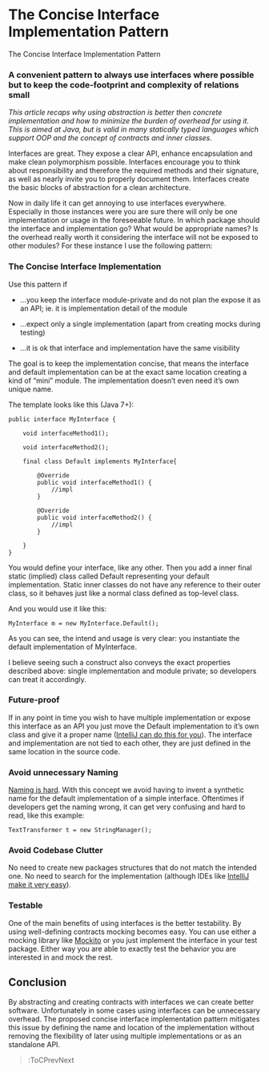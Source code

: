 
# The Concise Interface Implementation Pattern

The Concise Interface Implementation Pattern

### A convenient pattern to always use interfaces where possible but to keep the code-footprint and complexity of relations small

*This article recaps why using abstraction is better then concrete implementation and how to minimize the burden of overhead for using it. This is aimed at Java, but is valid in many statically typed languages which support OOP and the concept of contracts and inner classes.*

Interfaces are great. They expose a clear API, enhance encapsulation and make clean polymorphism possible. Interfaces encourage you to think about responsibility and therefore the required methods and their signature, as well as nearly invite you to properly document them. Interfaces create the basic blocks of abstraction for a clean architecture.

Now in daily life it can get annoying to use interfaces everywhere. Especially in those instances were you are sure there will only be one implementation or usage in the foreseeable future. In which package should the interface and implementation go? What would be appropriate names? Is the overhead really worth it considering the interface will not be exposed to other modules? For these instance I use the following pattern:

### The Concise Interface Implementation

Use this pattern if

* …you keep the interface module-private and do not plan the expose it as an API; ie. it is implementation detail of the module

* …expect only a single implementation (apart from creating mocks during testing)

* …it is ok that interface and implementation have the same visibility

The goal is to keep the implementation concise, that means the interface and default implementation can be at the exact same location creating a kind of “mini” module. The implementation doesn’t even need it’s own unique name.

The template looks like this (Java 7+):

    public interface MyInterface {

        void interfaceMethod1();
    
        void interfaceMethod2();

        final class Default implements MyInterface{

            @Override
            public void interfaceMethod1() {
                //impl
            }

            @Override
            public void interfaceMethod2() {
                //impl
            }

        }
    }

You would define your interface, like any other. Then you add a inner final static (implied) class called Default representing your default implementation. Static inner classes do not have any reference to their outer class, so it behaves just like a normal class defined as top-level class.

And you would use it like this:

    MyInterface m = new MyInterface.Default();

As you can see, the intend and usage is very clear: you instantiate the default implementation of MyInterface.

I believe seeing such a construct also conveys the exact properties described above: single implementation and module private; so developers can treat it accordingly.

### Future-proof

If in any point in time you wish to have multiple implementation or expose this interface as an API you just move the Default implementation to it’s own class and give it a proper name ([IntelliJ can do this for you](https://www.jetbrains.com/help/idea/move-inner-to-upper-level-dialog-for-java.html)). The interface and implementation are not tied to each other, they are just defined in the same location in the source code.

### Avoid unnecessary Naming

[Naming is hard](https://martinfowler.com/bliki/TwoHardThings.html). With this concept we avoid having to invent a synthetic name for the default implementation of a simple interface. Oftentimes if developers get the naming wrong, it can get very confusing and hard to read, like this example:

    TextTransformer t = new StringManager();

### Avoid Codebase Clutter

No need to create new packages structures that do not match the intended one. No need to search for the implementation (although IDEs like [IntelliJ make it very easy](https://www.jetbrains.com/help/idea/navigating-to-super-method-or-implementation.html)).

### Testable

One of the main benefits of using interfaces is the better testability. By using well-defining contracts mocking becomes easy. You can use either a mocking library like [Mockito](http://site.mockito.org/) or you just implement the interface in your test package. Either way you are able to exactly test the behavior you are interested in and mock the rest.

## Conclusion

By abstracting and creating contracts with interfaces we can create better software. Unfortunately in some cases using interfaces can be unnecessary overhead. The proposed concise interface implementation pattern mitigates this issue by defining the name and location of the implementation without removing the flexibility of later using multiple implementations or as an standalone API.

> :ToCPrevNext
